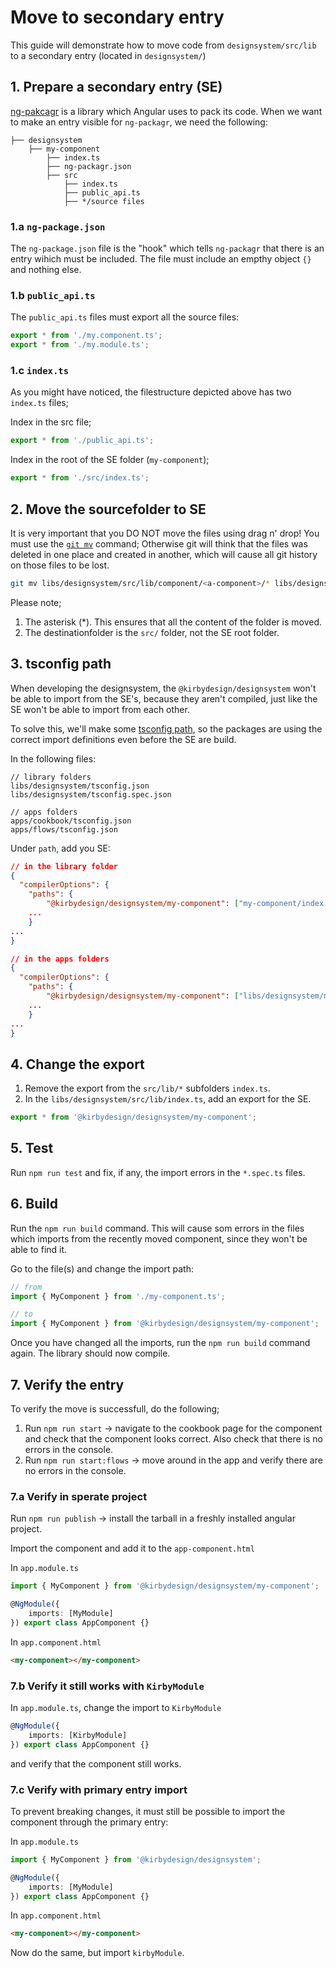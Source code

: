 # Move to secondary entry
This guide will demonstrate how to move code from `designsystem/src/lib` to a secondary entry (located in `designsystem/`)


## 1. Prepare a secondary entry (SE)
[ng-pakcagr](https://github.com/ng-packagr/ng-packagr) is a library which Angular uses to pack its code. When we want to make an entry visible for `ng-packagr`, we need the following: 

```
├── designsystem
    ├── my-component
        ├── index.ts
        ├── ng-packagr.json
        ├── src
            ├── index.ts
            ├── public_api.ts
            ├── */source files
```

### 1.a `ng-package.json`
The `ng-package.json` file is the "hook" which tells `ng-packagr` that there is an entry wihich must be included.
The file must include an empthy object `{}` and nothing else.

### 1.b `public_api.ts`
The `public_api.ts` files must export all the source files: 

``` Typescript
export * from './my.component.ts';
export * from './my.module.ts';
```

### 1.c `index.ts`
As you might have noticed, the filestructure depicted above has two `index.ts` files;

Index in the src file;
``` Typescript
export * from './public_api.ts';
```

Index in the root of the SE folder (`my-component`);
``` Typescript
export * from './src/index.ts';
```

## 2. Move the sourcefolder to SE
It is very important that you DO NOT move the files using drag n' drop! You must use the [`git mv`](https://git-scm.com/docs/git-mv) command; Otherwise git will think that the files was deleted in one place and created in another, which will cause all git history on those files to be lost.

```sh
git mv libs/designsystem/src/lib/component/<a-component>/* libs/designsystem/my-component/src
```
Please note;
1.  The asterisk (*). This ensures that all the content of the folder is moved. 
2. The destinationfolder is the `src/` folder, not the SE root folder.


## 3. tsconfig path
When developing the designsystem, the `@kirbydesign/designsystem` won't be able to import from the SE's, because they aren't compiled, just like the SE won't be able to import from each other. 

To solve this, we'll make some [tsconfig path](https://www.typescriptlang.org/tsconfig#paths), so the packages are using the correct import definitions even before the SE are build.

In the following files: 

```
// library folders
libs/designsystem/tsconfig.json
libs/designsystem/tsconfig.spec.json

// apps folders
apps/cookbook/tsconfig.json
apps/flows/tsconfig.json
```
Under `path`, add you SE:

```json
// in the library folder
{
  "compilerOptions": {
    "paths": {
        "@kirbydesign/designsystem/my-component": ["my-component/index.ts"],
    ...
    }  
...  
}

// in the apps folders
{
  "compilerOptions": {
    "paths": {
        "@kirbydesign/designsystem/my-component": ["libs/designsystem/my-component/index.ts"],
    ...
    }  
...  
}
```

## 4. Change the export
1. Remove the export from the `src/lib/*` subfolders `index.ts`. 
2. In the `libs/designsystem/src/lib/index.ts`, add an export for the SE.
```Typescript
export * from '@kirbydesign/designsystem/my-component';
```

## 5. Test
Run `npm run test` and fix, if any, the import errors in the `*.spec.ts` files.

## 6. Build

Run the `npm run build` command. This will cause som errors in the files which imports from the recently moved component, since they won't be able to find it.

Go to the file(s) and change the import path: 

```Typescript
// from 
import { MyComponent } from './my-component.ts';

// to 
import { MyComponent } from '@kirbydesign/designsystem/my-component';
```

Once you have changed all the imports, run the `npm run build` command again.
The library should now compile.

## 7. Verify the entry
To verify the move is successfull, do the following;
1. Run `npm run start` -> navigate to the cookbook page for the component and check that the component looks correct. Also check that there is no errors in the console.
2. Run `npm run start:flows` -> move around in the app and verify there are no errors in the console.

### 7.a Verify in sperate project
Run `npm run publish` -> install the tarball in a freshly installed angular project.

Import the component and add it to the `app-component.html`

In `app.module.ts`
```Typescript
import { MyComponent } from '@kirbydesign/designsystem/my-component';

@NgModule({
    imports: [MyModule]
}) export class AppComponent {}
```
In `app.component.html`
```html
<my-component></my-component>
```

### 7.b Verify it still works with `KirbyModule`
In `app.module.ts`, change the import to `KirbyModule`
```Typescript
@NgModule({
    imports: [KirbyModule]
}) export class AppComponent {}
```
and verify that the component still works.

### 7.c Verify with primary entry import
To prevent breaking changes, it must still be possible to import the component through the primary entry:

In `app.module.ts`
```Typescript
import { MyComponent } from '@kirbydesign/designsystem';

@NgModule({
    imports: [MyModule]
}) export class AppComponent {}
```
In `app.component.html`
```html
<my-component></my-component>
```

Now do the same, but import `kirbyModule`.
